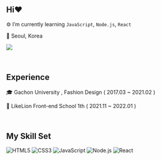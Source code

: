 ## Hi❤
   


 ⚙️ I’m currently learning `JavaScript`, `Node.js`, `React`
  

 🏡 Seoul, Korea    
  
<a href="https://velog.io/@hye_rin"><img src="https://img.shields.io/badge/Tech%20Blog-11B48A?style=border-radius=10%&flat-square&logo=Vimeo&logoColor=white&link=https://velog.io/@hye_rin"/></a>

<br>

## Experience  
  

🎓 Gachon University , Fashion Design ( 2017.03 ~ 2021.02 )  
  

 🦁 LikeLion Front-end School 1th ( 2021.11 ~ 2022.01 )  
  

<br/>  


## My Skill Set  
![HTML5](https://img.shields.io/badge/html5-%23E34F26.svg?style=for-the-badge&logo=html5&logoColor=white)
![CSS3](https://img.shields.io/badge/css3-%231572B6.svg?style=for-the-badge&logo=css3&logoColor=white)
![JavaScript](https://img.shields.io/badge/javascript-%23323330.svg?style=for-the-badge&logo=javascript&logoColor=%23F7DF1E)
![Node.js](https://img.shields.io/badge/Node.js-339933?style=for-the-badge&logo=nodedotjs&logoColor=white)
![React](https://img.shields.io/badge/React-20232A?style=for-the-badge&logo=react&logoColor=61DAFB)



<br/>  

  


